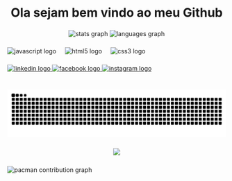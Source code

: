<h1 align="center">Ola sejam bem vindo ao meu Github</h1>

###

<div align="center">
  <img src="https://github-readme-stats.vercel.app/api?username=DiegoBarros86&hide_title=false&hide_rank=false&show_icons=true&include_all_commits=true&count_private=true&disable_animations=false&theme=dracula&locale=en&hide_border=false" height="150" alt="stats graph"  />
  <img src="https://github-readme-stats.vercel.app/api/top-langs?username=DiegoBarros86&locale=en&hide_title=false&layout=compact&card_width=320&langs_count=5&theme=dracula&hide_border=false" height="150" alt="languages graph"  />
</div>

###

<div align="left">
  <img src="https://cdn.jsdelivr.net/gh/devicons/devicon/icons/javascript/javascript-original.svg" height="30" alt="javascript logo"  />
  <img width="12" />
  <img src="https://cdn.jsdelivr.net/gh/devicons/devicon/icons/html5/html5-original.svg" height="30" alt="html5 logo"  />
  <img width="12" />
  <img src="https://cdn.jsdelivr.net/gh/devicons/devicon/icons/css3/css3-original.svg" height="30" alt="css3 logo"  />
</div>

###

<div align="left">
  <a href="https://www.linkedin.com/in/diego-barros-62318b77?utm_source=share&utm_campaign=share_via&utm_content=profile&utm_medium=ios_app" target="_blank">
    <img src="https://raw.githubusercontent.com/maurodesouza/profile-readme-generator/master/src/assets/icons/social/linkedin/default.svg" width="52" height="40" alt="linkedin logo"  />
  </a>
  <a href="https://www.facebook.com/share/1CqASsxnXW/?mibextid=wwXIfr" target="_blank">
    <img src="https://raw.githubusercontent.com/maurodesouza/profile-readme-generator/master/src/assets/icons/social/facebook/default.svg" width="52" height="40" alt="facebook logo"  />
  </a>
  <a href="https://www.instagram.com/diego.barros_26?igsh=enJxZ3FwbXFubzNt&utm_source=qr" target="_blank">
    <img src="https://raw.githubusercontent.com/maurodesouza/profile-readme-generator/master/src/assets/icons/social/instagram/default.svg" width="52" height="40" alt="instagram logo"  />
  </a>
</div>

###

<br clear="both">

<img src="https://raw.githubusercontent.com/DiegoBarros86/DiegoBarros86/output/snake.svg" alt="Snake animation" />

###

<div align="center">
  <img src="https://visitor-badge.laobi.icu/badge?page_id=DiegoBarros86.DiegoBarros86&"  />
</div>

###

<picture>
  <source media="(prefers-color-scheme: dark)" srcset="https://raw.githubusercontent.com/DiegoBarros86/DiegoBarros86/output/pacman-contribution-graph-dark.svg">
  <source media="(prefers-color-scheme: light)" srcset="https://raw.githubusercontent.com/DiegoBarros86/DiegoBarros86/output/pacman-contribution-graph.svg">
  <img alt="pacman contribution graph" src="https://raw.githubusercontent.com/DiegoBarros86/DiegoBarros86/output/pacman-contribution-graph.svg">
</picture>

###
